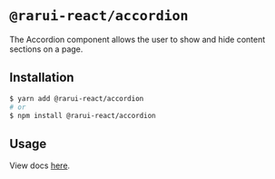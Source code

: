 # `@rarui-react/accordion`

The Accordion component allows the user to show and hide content sections on a page.

## Installation

```sh
$ yarn add @rarui-react/accordion
# or
$ npm install @rarui-react/accordion
```

## Usage

View docs [here]().

